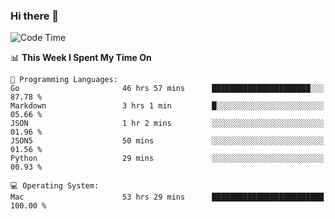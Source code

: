 ### Hi there 👋

<!--
**CrazyCollin/crazycollin** is a ✨ _special_ ✨ repository because its `README.md` (this file) appears on your GitHub profile.

Here are some ideas to get you started:

- 🔭 I’m currently working on ...
- 🌱 I’m currently learning ...
- 👯 I’m looking to collaborate on ...
- 🤔 I’m looking for help with ...
- 💬 Ask me about ...
- 📫 How to reach me: ...
- 😄 Pronouns: ...
- ⚡ Fun fact: ...
-->

<!--START_SECTION:waka-->
![Code Time](http://img.shields.io/badge/Code%20Time-4%2C556%20hrs%2039%20mins-blue)

📊 **This Week I Spent My Time On** 

```text
💬 Programming Languages: 
Go                       46 hrs 57 mins      ██████████████████████░░░   87.78 % 
Markdown                 3 hrs 1 min         █░░░░░░░░░░░░░░░░░░░░░░░░   05.66 % 
JSON                     1 hr 2 mins         ░░░░░░░░░░░░░░░░░░░░░░░░░   01.96 % 
JSON5                    50 mins             ░░░░░░░░░░░░░░░░░░░░░░░░░   01.56 % 
Python                   29 mins             ░░░░░░░░░░░░░░░░░░░░░░░░░   00.93 % 

💻 Operating System: 
Mac                      53 hrs 29 mins      █████████████████████████   100.00 % 
```


<!--END_SECTION:waka-->
